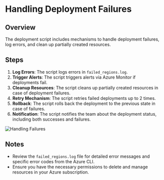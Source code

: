 # Handling Deployment Failures

## Overview
The deployment script includes mechanisms to handle deployment failures, log errors, and clean up partially created resources.

## Steps
1. **Log Errors**: The script logs errors in `failed_regions.log`.
2. **Trigger Alerts**: The script triggers alerts via Azure Monitor if deployments fail.
3. **Cleanup Resources**: The script cleans up partially created resources in case of deployment failures.
4. **Retry Mechanism**: The script retries failed deployments up to 2 times.
5. **Rollback**: The script rolls back the deployment to the previous state in case of failures.
6. **Notification**: The script notifies the team about the deployment status, including both successes and failures.

![Handling Failures](images/handling_failures.png)

## Notes
- Review the `failed_regions.log` file for detailed error messages and specific error codes from the Azure CLI.
- Ensure you have the necessary permissions to delete and manage resources in your Azure subscription.
